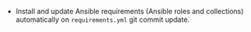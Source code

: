 - Install and update Ansible requirements (Ansible roles and collections)
  automatically on `requirements.yml` git commit update.